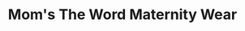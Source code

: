 ---
title: "Mom's The Word Maternity Wear"
url: /palo-alto/moms-the-word-maternity-wear/
shop: clothes
---